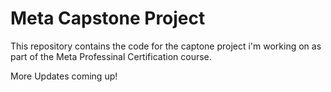 # Meta Capstone Project

This repository contains the code for the captone project i'm working on as part of the Meta Professinal Certification course.

More Updates coming up!
